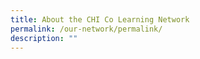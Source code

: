 ```yaml
---
title: About the CHI Co Learning Network
permalink: /our-network/permalink/
description: ""
---
```

